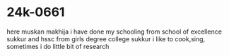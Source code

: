 # 24k-0661
here muskan makhija
i have done my schooling from school of excellence sukkur
and hssc from girls degree college sukkur
i like to cook,sing, sometimes i do little bit of research 
